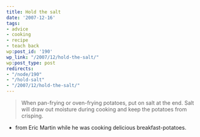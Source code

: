 ```yaml
---
title: Hold the salt
date: '2007-12-16'
tags:
- advice
- cooking
- recipe
- teach back
wp:post_id: '190'
wp_link: "/2007/12/hold-the-salt/"
wp:post_type: post
redirects:
- "/node/190"
- "/hold-salt"
- "/2007/12/hold-the-salt/"
---
```


> When pan-frying or oven-frying potatoes, put on salt at the end. Salt will draw out moisture during cooking and keep the potatoes from crisping.
- from Eric Martin while he was cooking delicious breakfast-potatoes.
